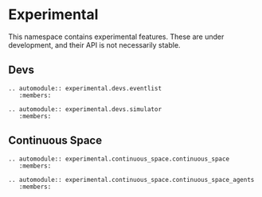 # Experimental
This namespace contains experimental features. These are under development, and their API is not necessarily stable.


## Devs

```{eval-rst}
.. automodule:: experimental.devs.eventlist
   :members:
```

```{eval-rst}
.. automodule:: experimental.devs.simulator
   :members:
```

## Continuous Space

```{eval-rst}
.. automodule:: experimental.continuous_space.continuous_space
   :members:
```

```{eval-rst}
.. automodule:: experimental.continuous_space.continuous_space_agents
   :members:
```
